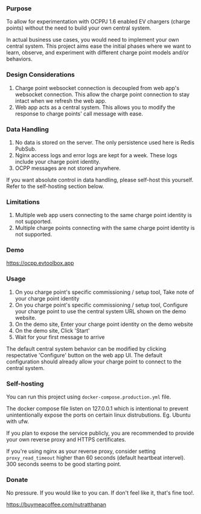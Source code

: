 ### Purpose
To allow for experimentation with OCPPJ 1.6 enabled EV chargers (charge points) without the need to build your own central system.

In actual business use cases, you would need to implement your own central system. This project aims ease the initial phases where we want to learn, observe, and experiment with different charge point models and/or behaviors.

### Design Considerations

1. Charge point websocket connection is decoupled from web app's websocket connection. This allow the charge point connection to stay intact when we refresh the web app.
2. Web app acts as a central system. This allows you to modify the response to charge points' call message with ease.

### Data Handling
1. No data is stored on the server. The only persistence used here is Redis PubSub.
2. Nginx access logs and error logs are kept for a week. These logs include your charge point identity.
3. OCPP messages are not stored anywhere.

If you want absolute control in data handling, please self-host this yourself. Refer to the self-hosting section below.

### Limitations
1. Multiple web app users connecting to the same charge point identity is not supported.
2. Multiple charge points connecting with the same charge point identity is not supported.

### Demo
https://ocpp.evtoolbox.app

### Usage
1. On you charge point's specific commissioning / setup tool, Take note of your charge point identity
2. On you charge point's specific commissioning / setup tool, Configure your charge point to use the central system URL shown on the demo website.
3. On the demo site, Enter your charge point identity on the demo website
4. On the demo site, Click 'Start'
5. Wait for your first message to arrive

The default central system behavior can be modified by clicking respectative 'Configure' button on the web app UI. The default configuration should already allow your charge point to connect to the central system.

### Self-hosting
You can run this project using `docker-compose.production.yml` file.

The docker compose file listen on 127.0.0.1 which is intentional to prevent unintentionally expose the ports on certain linux distrubutions. Eg. Ubuntu with ufw.

If you plan to expose the service publicly, you are recommended to provide your own reverse proxy and HTTPS certificates.

If you're using nginx as your reverse proxy, consider setting `proxy_read_timeout` higher than 60 seconds (default heartbeat intervel). 300 seconds seems to be good starting point.

### Donate
No pressure. If you would like to you can. If don't feel like it, that's fine too!.

https://buymeacoffee.com/nutratthanan
